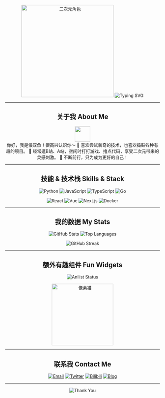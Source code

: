 <!-- 
    欢迎使用这份 README 模板！
    你可以根据自己的喜好修改文字、图片、徽章与数据。
    二次元风格的插画请自备，下面只是示意占位。
    在你自己的 GitHub Profile 仓库中使用时，需要将 `username` 替换成你的 GitHub 用户名。
-->

<!-- 顶部看板娘与欢迎Banner -->
<p align="center">
  <!-- 使用自己喜欢的二次元角色插图 -->
  <img src="[https://your-image-link-here.jpg](https://www.iryougi.com/wp-content/uploads/2024/06/cropped-1718875770-处理完成图片20240620172915.png)" alt="二次元角色" width="300" />

  <!-- 欢迎Banner（可使用ASCII ART或工具生成） -->
  <img src="https://readme-typing-svg.herokuapp.com?font=%E8%8B%B1%E9%BA%BB%E4%BB%96&size=30&duration=4000&color=F75C7E&center=true&vCenter=true&multiline=true&width=600&height=100&lines=欢迎来到我的GitHub乐园;Here+we+go;二次元的世界,请多关照~" alt="Typing SVG" />
</p>

---

<!-- 自我介绍区 -->
<h2 align="center">关于我 About Me</h2>

<p align="center">
  <img src="https://media.giphy.com/media/QyJ0We4GHpjBa/giphy.gif" width="50" /> <br>
  你好，我是儀双魚！很高兴认识你～  
  🌸 喜欢尝试新奇的技术，也喜欢捣鼓各种有趣的项目。  
  🎀 经常逛B站、A站，空闲时打打游戏、撸点代码，享受二次元带来的灵感刺激。  
  💖 不断前行，只为成为更好的自己！
</p>

---

<!-- Skill 栏与徽章 -->
<h2 align="center">技能 & 技术栈 Skills & Stack</h2>
<p align="center">
  <!-- 编程语言徽章 -->
  <img src="https://img.shields.io/badge/Code-Python-3776AB?style=flat-square&logo=python&logoColor=ffffff" alt="Python" />
  <img src="https://img.shields.io/badge/Code-JavaScript-F7DF1E?style=flat-square&logo=javascript&logoColor=000000" alt="JavaScript" />
  <img src="https://img.shields.io/badge/Code-TypeScript-3178C6?style=flat-square&logo=typescript&logoColor=ffffff" alt="TypeScript" />
  <img src="https://img.shields.io/badge/Code-Go-00ADD8?style=flat-square&logo=go&logoColor=ffffff" alt="Go" />
</p>

<p align="center">
  <!-- 框架与工具徽章 -->
  <img src="https://img.shields.io/badge/Framework-React-61DAFB?style=flat-square&logo=react&logoColor=000000" alt="React" />
  <img src="https://img.shields.io/badge/Framework-Vue-4FC08D?style=flat-square&logo=vue.js&logoColor=ffffff" alt="Vue" />
  <img src="https://img.shields.io/badge/Framework-Next.js-000000?style=flat-square&logo=next.js&logoColor=ffffff" alt="Next.js" />
  <img src="https://img.shields.io/badge/Tool-Docker-2496ED?style=flat-square&logo=docker&logoColor=ffffff" alt="Docker" />
</p>

---

<!-- 动态数据展示 -->
<h2 align="center">我的数据 My Stats</h2>
<p align="center">
  <!-- GitHub Stats -->
  <img src="https://github-readme-stats.vercel.app/api?username=iRyougi&show_icons=true&theme=radical" alt="GitHub Stats" />

  <!-- Most Used Languages -->
  <img src="https://github-readme-stats.vercel.app/api/top-langs/?username=iRyougi&layout=compact&theme=radical" alt="Top Languages" />
</p>

<p align="center">
  <!-- GitHub Streak -->
  <img src="https://streak-stats.demolab.com/?user=username&theme=radical" alt="GitHub Streak" />
</p>

---

<!-- 动态小组件 (动漫追番进度/音乐播放等 - 这些需要额外服务支持，这里仅示例) -->
<h2 align="center">额外有趣组件 Fun Widgets</h2>
<p align="center">
  <!-- 例如: AniList 用户信息(自定义需要AniList API) -->
  <!-- 这里仅做示意，如果你有AniList账号，可以用相应的开源项目生成SVG -->
  <img src="https://anilist-readme.onrender.com/user/yourAnilistUsername.svg" alt="Anilist Status" />
</p>

<p align="center">
  <!-- 像素风格动画GIF -->
  <img src="https://media.giphy.com/media/13n0zTF6v7x0fm/giphy.gif" width="200" alt="像素猫" />
</p>

---

<!-- 联系方式与社交连接 -->
<h2 align="center">联系我 Contact Me</h2>
<p align="center">
  <!-- 替换成你自己的链接 -->
  <a href="mailto:your_email@example.com"><img src="https://img.shields.io/badge/Email-D14836?style=flat-square&logo=gmail&logoColor=white" alt="Email"></a>
  <a href="https://twitter.com/your_twitter" target="_blank"><img src="https://img.shields.io/badge/Twitter-1DA1F2?style=flat-square&logo=twitter&logoColor=white" alt="Twitter"></a>
  <a href="https://space.bilibili.com/your_bilibili_id" target="_blank"><img src="https://img.shields.io/badge/Bilibili-00A1D6?style=flat-square&logo=bilibili&logoColor=white" alt="Bilibili"></a>
  <a href="https://yourblog.example.com" target="_blank"><img src="https://img.shields.io/badge/Blog-FFA500?style=flat-square&logo=rss&logoColor=white" alt="Blog"></a>
</p>

---

<p align="center">
  <img src="https://readme-typing-svg.herokuapp.com?color=%23F75C7E&size=18&center=true&vCenter=true&lines=感谢看到这里！;希望能在这里找到灵感！" alt="Thank You" />
</p>
